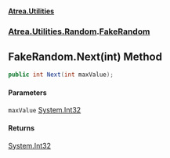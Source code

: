 #### [Atrea.Utilities](./index.md 'index')
### [Atrea.Utilities.Random](./Atrea-Utilities-Random.md 'Atrea.Utilities.Random').[FakeRandom](./Atrea-Utilities-Random-FakeRandom.md 'Atrea.Utilities.Random.FakeRandom')
## FakeRandom.Next(int) Method
```csharp
public int Next(int maxValue);
```
#### Parameters
<a name='Atrea-Utilities-Random-FakeRandom-Next(int)-maxValue'></a>
`maxValue` [System.Int32](https://docs.microsoft.com/en-us/dotnet/api/System.Int32 'System.Int32')  
  
#### Returns
[System.Int32](https://docs.microsoft.com/en-us/dotnet/api/System.Int32 'System.Int32')  
